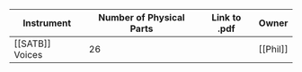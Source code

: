 
| Instrument      | Number of Physical Parts | Link to .pdf | Owner    |
| --------------- | ------------------------ | ------------ | -------- |
| [[SATB]] Voices | 26                       |              | [[Phil]] |
